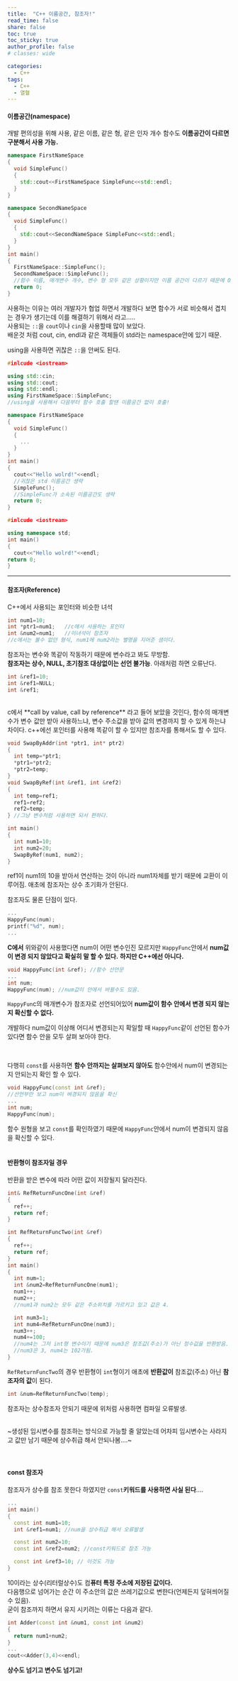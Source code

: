 ```yaml
---
title:  "C++ 이름공간, 참조자!"
read_time: false
share: false
toc: true
toc_sticky: true
author_profile: false
# classes: wide

categories:
  - C++
tags:
  - C++
  - 열혈
---
```



#### 이름공간(namespace)

개발 편의성을 위해 사용, 같은 이름, 같은 형, 같은 인자 개수 함수도 **이름공간이 다르면 구분해서 사용 가능.**
```c++
namespace FirstNameSpace
{
  void SimpleFunc()
  {
    std::cout<<FirstNameSpace SimpleFunc<<std::endl;
  }
}

namespace SecondNameSpace
{
  void SimpleFunc()
  {
    std::cout<<SecondNameSpace SimpleFunc<<std::endl;
  }
}
int main()
{
  FirstNameSpace::SimpleFunc();
  SecondNameSpace::SimpleFunc();
  //함수 이름, 매개변수 개수, 변수 형 모두 같은 상황이지만 이름 공간이 다르기 때문에 OK
  return 0;
}
```

사용하는 이유는 여러 개발자가 협업 하면서 개발하다 보면 함수가 서로 비슷해서 겹치는 경우가 생기는데 이를 해결하기 위해서 라고.....    
사용되는 `::`을 `cout`이나 `cin`을 사용할때 많이 보았다.  
배운것 처럼 cout, cin, endl과 같은 객체들이 std라는 namespace안에 있기 때문.   

using을 사용하면 귀찮은 `::`을 안써도 된다.

```c++
#inlcude <iostream>

using std::cin;
using std::cout;
using std::endl;
using FirstNameSpace::SimpleFunc;
//using을 사용해서 다음부터 함수 호출 할땐 이름공간 없이 호출!

namespace FirstNameSpace
{
  void SimpleFunc()
  {
    ...
  }
}
int main()
{
  cout<<"Hello wolrd!"<<endl;
  //귀찮은 std 이름공간 생략
  SimpleFunc();
  //SimpleFunc가 소속된 이름공간도 생략
  return 0;
}
```
```c++
#inlcude <iostream>

using namespace std;
int main()
{
  cout<<"Hello wolrd!"<<endl;
return 0;
}
```

***

#### 참조자(Reference)

C++에서 사용되는 포인터와 비슷한 녀석  
```c++
int num1=10;
int *ptr1=num1;   //c에서 사용하는 포인터
int &num2=num1;   //이녀석이 참조자
//c에서는 볼수 없던 형식, num1에 num2라는 별명을 지어준 샘이다.
```

참조자는 변수와 똑같이 작동하기 때문에 변수라고 봐도 무방함.   
**참조자는 상수, NULL, 초기참조 대상없이는 선언 불가능**. 아래처럼 하면 오류난다.  

```c++
int &ref1=10;
int &ref1=NULL;
int &ref1;
```
<br>
c에서 **call by value, call by reference** 라고 들어 보았을 것인다,  
함수의 매개변수가 변수 값만 받아 사용하느냐, 변수 주소값을 받아 값의 변경까지 할 수 있게 하는냐 차이다.    
c++에선 포인터를 사용해 똑같이 할 수 있지만 참조자를 통해서도 할 수 있다.  

```c++
void SwapByAddr(int *ptr1, int* ptr2)
{
  int temp=*ptr1;
  *ptr1=*ptr2;
  *ptr2=temp;
}
void SwapByRef(int &ref1, int &ref2)
{
  int temp=ref1;
  ref1=ref2;
  ref2=temp;
} //그냥 변수처럼 사용하면 되서 편하다.

int main()
{
  int num1=10;
  int num2=20;
  SwapByRef(num1, num2);
}
```
ref1이 num1의 10을 받아서 연산하는 것이 아니라 num1자체를 받기 때문에 교환이 이루어짐.  애초에 참조자는 상수 초기화가 안된다.  
 
참조자도 물론 단점이 있다.  
```c++
...
HappyFunc(num);
printf("%d", num);
...
```
**C에서** 위와같이 사용했다면 num이 어떤 변수인진 모르지만 `HappyFunc`안에서 __num값이 변경 되지 않았다고 확실히 말 할 수 있다.__ **하지만 C++에선 아니다.**

```c++
void HappyFunc(int &ref); //함수 선언문
...
int num;
HappyFunc(num); //num값이 안에서 바뀔수도 있음.
```
`HappyFun`c의 매개변수가 참조자로 선언되어있어 **num값이 함수 안에서 변경 되지 않는지 확신할 수 없다.**  

개발하다 num값이 이상해 어디서 변경되는지 확일할 때 `HappyFunc`같이 선언된 함수가 있다면 함수 안을 모두 살펴 보아야 한다.  

<br>

다행히 `const`를 사용하면 **함수 안까지는 살펴보지 않아도** 함수안에서 num이 변경되는지 안되는지 확인 할 수 있다.
```c++
void HappyFunc(const int &ref); 
//선언부만 보고 num이 벼경되지 않음을 확신
...
int num;
HappyFunc(num);
```
함수 원형을 보고 `const`를 확인하였기 때문에 `HappyFunc`안에서 num이 변경되지 않음을 확신할 수 있다.
<br>
<br>

#### 반환형이 참조자일 경우

반환을 받은 변수에 따라 어떤 값이 저장될지 달라진다.

```c++
int& RefReturnFuncOne(int &ref)
{
  ref++;
  return ref;
}

int RefReturnFuncTwo(int &ref)
{
  ref++;
  return ref;
}
int main()
{
  int num=1;
  int &num2=RefReturnFuncOne(num1);
  num1++;
  num2++;
  //num1과 num2는 모두 같은 주소위치를 가르키고 있고 값은 4.

  int num3=1;
  int num4=RefReturnFuncOne(num3);
  num3++;
  num4+=100;
  //num4는 그저 int형 변수이기 때문에 num3은 참조값(주소)가 아닌 정수값을 반환받음.
  //num3은 3, num4는 102가됨.
}
```
`RefReturnFuncTwo`의 경우 반환형이 `int`형이기 애초에 **반환값이** 참조값(주소) 아닌 **참조자의 값**이 된다.
<br>

```c++
int &num=RefReturnFuncTwo(temp);
```
참조자는 상수참조자 안되기 때문에 위처럼 사용하면 컴파일 오류발생.    
<br>

~생성된 임시변수를 참조하는 방식으로 가능할 줄 알았는데 어차피 임시변수는 사라지고 값만 남기 때문에 상수취급 해서 안되나봄....~  
<br>
<br>

#### const 참조자

참조자가 상수를 참조 못한다 하였지만 `const`**키워드를 사용하면 사실 된다**....  
```c++
...
int main()
{
  const int num1=10;
  int &ref1=num1; //num을 상수취급 해서 오류발생

  const int num2=10;
  const int &ref2=num2; //const키워드로 참조 가능

  const int &ref3=10; // 이것도 가능
}
```
10이라는 상수(리터럴상수)도 컴**퓨터 특정 주소에 저장된 값이다.**  
다음행으로 넘어가는 순간 이 주소안의 값은 쓰레기값으로 변한다(언제든지 덮혀씌어질 수 있음).  
굳이 참조까지 하면서 유지 시키려는 이류는 다음과 같다.
```c++
int Adder(const int &num1, const int &num2)
{
  return num1+num2;
}
...
cout<<Adder(3,4)<<endl;
```
**상수도 넘기고 변수도 넘기고!**
